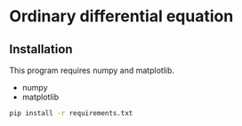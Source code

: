 # Ordinary differential equation



## Installation

This program requires numpy and matplotlib.

* numpy
* matplotlib

``` bash
pip install -r requirements.txt
```